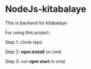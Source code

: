 # NodeJs-kitabalaye
This is backend for kitabalaye


For using this project:

Step 1: 
clone repo

Step 2:
**npm install** on cmd





Step 3:
run **npm start** in cmd
